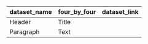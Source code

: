 | dataset_name| four_by_four|dataset_link|
| ----------- | ----------- |------------|
| Header      | Title       |            |
| Paragraph   | Text        |            |
